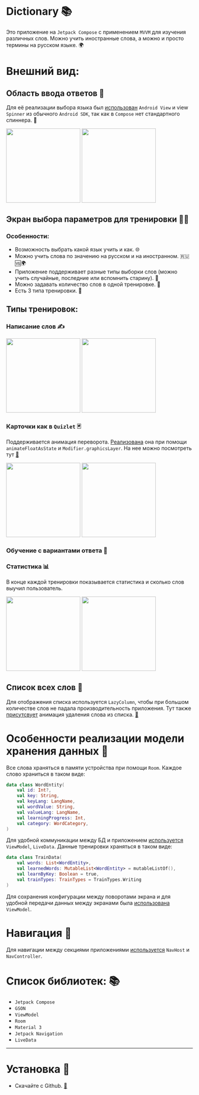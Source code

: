 # Dictionary 📚
Это приложение на `Jetpack Compose` с применением `MVVM` для изучения различных слов. Можно учить иностранные слова, а можно и просто термины на русском языке. 🌍

# Внешний вид:
## Область ввода ответов 💬
Для её реализации выбора языка был [использован](https://github.com/quqveik1/Dictionary/blob/main/app/src/main/java/com/kurlic/dictionary/elements/styled/StyledSpinner.kt) `Android View` и view `Spinner` из обычного `Android SDK`, так как в `Compose` нет стандартного спиннера. 🔄

<img src="https://github.com/quqveik1/Dictionary/assets/64206443/c76f645d-1613-4f7e-aaf4-ac1d7d736591" width="200">
<img src="https://github.com/quqveik1/Dictionary/assets/64206443/0e9b4a6c-3e45-4ade-b3e2-4357e8da0f84" width="200">

## Экран выбора параметров для тренировки 🏋️‍♂️
### Особенности:
- Возможность выбрать какой язык учить и как. 🌐
- Можно учить слова по значению на русском и на иностранном. 🇷🇺🆚🌍
- Приложение поддерживает разные типы выборки слов (можно учить случайные, последние или вспомнить старину). 🔄
- Можно задавать количество слов в одной тренировке. 🔢
- Есть 3 типа тренировки. 🤹

## Типы тренировок:
### Написание слов ✍️
<img src="https://github.com/quqveik1/Dictionary/assets/64206443/8aadb575-b5e6-4484-a215-15b1f68c120a" width="200">
<img src="https://github.com/quqveik1/Dictionary/assets/64206443/3cce21b8-5949-4c1d-89a1-4e6e933eac31" width="200">

### Карточки как в `Quizlet` 🃏
Поддерживается анимация переворота. [Реализована](https://github.com/quqveik1/Dictionary/blob/main/app/src/main/java/com/kurlic/dictionary/screens/learnwords/train/LearnByCardsSection.kt) она при помощи `animateFloatAsState` и `Modifier.graphicsLayer`. На нее можно посмотреть тут [🔗](https://github.com/quqveik1/Dictionary/assets/64206443/e7d46305-1e4a-46de-b53c-b04219cb18dd)

<img src="https://github.com/quqveik1/Dictionary/assets/64206443/e2fd9174-a9bc-4ce5-a6db-381f1ffedb70" width="200">

<img src="https://github.com/quqveik1/Dictionary/assets/64206443/407f3111-707a-46a6-a31c-01147ea97d04" width="200">

### Обучение с вариантами ответа 🤔

### Статистика 📊
В конце каждой тренировки показывается статистика и сколько слов выучил пользователь.

<img src="https://github.com/quqveik1/Dictionary/assets/64206443/e2f73362-0a4e-4245-82fa-f49bdb55310e" width="200">

<img src="https://github.com/quqveik1/Dictionary/assets/64206443/7b49ca0b-8951-440a-a8a7-b1ce8e22901a" width="200">

## Список всех слов 📝
Для отображения списка используется `LazyColumn`, чтобы при большом количестве слов не падала производительность приложения. Тут также [присутсвует](https://github.com/quqveik1/Dictionary/blob/main/app/src/main/java/com/kurlic/dictionary/screens/WordListScreen.kt) анимация удаления слова из списка. [🔗](https://github.com/quqveik1/Dictionary/assets/64206443/8bb6e170-5971-4dac-8d90-993bc3567004)

# Особенности реализации модели хранения данных 💾
Все слова храняться в памяти устройства при помощи `Room`.
Каждое слово храниться в таком виде:
```kotlin
data class WordEntity(
    val id: Int?,
    val key: String,
    val keyLang: LangName,
    val wordValue: String,
    val valueLang: LangName,
    val learningProgress: Int,
    val category: WordCategory,
)
```
Для удобной коммуникации между БД и приложением [используется](https://github.com/quqveik1/Dictionary/blob/main/app/src/main/java/com/kurlic/dictionary/data/WordListViewModel.kt) `ViewModel`, `LiveData`.
Данные тренировки храняться в таком виде:
```kotlin
data class TrainData(
    val words: List<WordEntity>,
    val learnedWords: MutableList<WordEntity> = mutableListOf(),
    val learnByKey: Boolean = true,
    val trainTypes: TrainTypes = TrainTypes.Writing
)
```
Для сохранения конфигурации между поворотами экрана и для удобной передачи данных между экранами была [использована](https://github.com/quqveik1/Dictionary/blob/main/app/src/main/java/com/kurlic/dictionary/screens/learnwords/traindata/TrainViewModel.kt) `ViewModel`.
# Навигация 🧭
Для навигации между секциями приложениями [используется](https://github.com/quqveik1/Dictionary/blob/main/app/src/main/java/com/kurlic/dictionary/screens/ScreenNavigation.kt) `NavHost` и `NavController`.
 # Список библиотек: 📚
- `Jetpack Compose`
- `GSON`
- `ViewModel`
- `Room`
- `Material 3`
- `Jetpack Navigation`
- `LiveData`

-----
# Установка 📲
- Скачайте с Github. [🔗](https://github.com/quqveik1/Dictionary/releases/latest)
